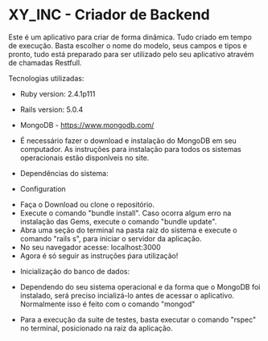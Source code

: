 # XY_INC - Criador de Backend

Este é um aplicativo para criar de forma dinâmica. Tudo criado em tempo de execução. Basta escolher o nome do modelo, seus campos e tipos e pronto, tudo está preparado para ser utilizado pelo seu aplicativo atravém de chamadas Restfull.

Tecnologias utilizadas:

* Ruby version: 2.4.1p111

* Rails version: 5.0.4

* MongoDB - https://www.mongodb.com/
- É necessário fazer o download e instalação do MongoDB em seu computador. As instruções para instalação para todos os sistemas operacionais estão disponĩveis no site.

* Dependências do sistema:

* Configuration

- Faça o Download ou clone o repositório.
- Execute o comando "bundle install". Caso ocorra algum erro na instalação das Gems, execute o comando "bundle update".
- Abra uma seção do terminal na pasta raiz do sistema e execute o comando "rails s", para iniciar o servidor da aplicação.
- No seu navegador acesse: localhost:3000
- Agora é só seguir as instruções ṕara utilização!

* Inicialização do banco de dados:
- Dependendo do seu sistema operacional e da forma que o MongoDB foi instalado, será preciso incializá-lo antes de acessar o aplicativo. 		Normalmente isso é feito com o comando "mongod"

* Para a execução da suite de testes, basta executar o comando "rspec" no terminal, posicionado na raiz da aplicação.



